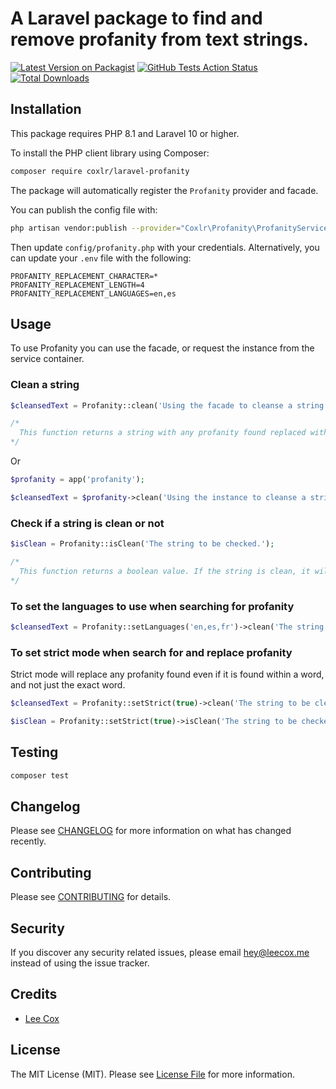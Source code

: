 # A Laravel package to find and remove profanity from text strings.

[![Latest Version on Packagist](https://img.shields.io/packagist/v/coxlr/laravel-profanity.svg?style=flat-square)](https://packagist.org/packages/coxlr/laravel-profanity)
[![GitHub Tests Action Status](https://img.shields.io/github/workflow/status/coxlr/laravel-profanity/Tests?label=tests)](https://github.com/coxlr/laravel-profanity/actions?query=workflow%3ATests+branch%3Amain)
[![Total Downloads](https://img.shields.io/packagist/dt/coxlr/laravel-profanity.svg?style=flat-square)](https://packagist.org/packages/coxlr/laravel-profanity)

## Installation

This package requires PHP 8.1 and Laravel 10 or higher.

To install the PHP client library using Composer:

```bash
composer require coxlr/laravel-profanity
```

The package will automatically register the `Profanity` provider and facade.


You can publish the config file with:
```bash
php artisan vendor:publish --provider="Coxlr\Profanity\ProfanityServiceProvider" --tag="config"
```


Then update `config/profanity.php` with your credentials. Alternatively, you can update your `.env` file with the following:

```dotenv
PROFANITY_REPLACEMENT_CHARACTER=*
PROFANITY_REPLACEMENT_LENGTH=4
PROFANITY_REPLACEMENT_LANGUAGES=en,es
```

## Usage

To use Profanity you can use the facade, or request the instance from the service container.

### Clean a string

```php
$cleansedText = Profanity::clean('Using the facade to cleanse a string.');

/*
  This function returns a string with any profanity found replaced with replace value set in the config.
*/
```

Or

```php
$profanity = app('profanity');

$cleansedText = $profanity->clean('Using the instance to cleanse a string.');
```

### Check if a string is clean or not

```php
$isClean = Profanity::isClean('The string to be checked.');

/*
  This function returns a boolean value. If the string is clean, it will return true. If the string contains profanity, it will return false.
*/
```

### To set the languages to use when searching for profanity

```php
$cleansedText = Profanity::setLanguages('en,es,fr')->clean('The string to be cleansed.');
```

### To set strict mode when search for and replace profanity

Strict mode will replace any profanity found even if it is found within a word, and not just the exact word. 

```php
$cleansedText = Profanity::setStrict(true)->clean('The string to be cleansed.');

$isClean = Profanity::setStrict(true)->isClean('The string to be checked.');
```

## Testing

``` bash
composer test
```

## Changelog

Please see [CHANGELOG](CHANGELOG.md) for more information on what has changed recently.

## Contributing

Please see [CONTRIBUTING](.github/CONTRIBUTING.md) for details.

## Security

If you discover any security related issues, please email hey@leecox.me instead of using the issue tracker.

## Credits

- [Lee Cox](https://github.com/coxlr)

## License

The MIT License (MIT). Please see [License File](LICENSE.md) for more information.
